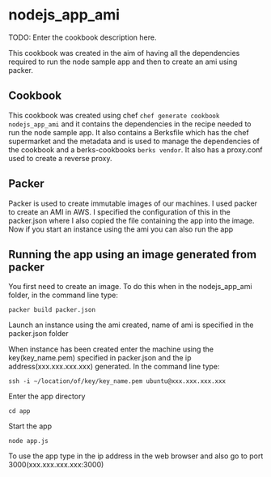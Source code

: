 # nodejs_app_ami

TODO: Enter the cookbook description here.

This cookbook was created in the aim of having all the dependencies required to run the node sample app and then to create an ami using packer.

## Cookbook
This cookbook was created using chef `chef generate cookbook nodejs_app_ami` and it contains the dependencies in the recipe needed to run the node sample app. It also contains a Berksfile which has the chef supermarket and the metadata and is used to manage the dependencies of the cookbook and a berks-cookbooks `berks vendor`. It also has a proxy.conf used to create a reverse proxy.

## Packer
Packer is used to create immutable images of our machines. I used packer to create an AMI in AWS. I specified the configuration of this in the packer.json where I also copied the file containing the app into the image. Now if you start an instance using the ami you can also run the app

## Running the app using an image generated from packer
You first need to create an image. To do this when in the nodejs_app_ami folder, in the command line type:
```
packer build packer.json
```
Launch an instance using the ami created, name of ami is specified in the packer.json folder

When instance has been created enter the machine using the key(key_name.pem) specified in packer.json and the ip address(xxx.xxx.xxx.xxx) generated. In the command line type:
```
ssh -i ~/location/of/key/key_name.pem ubuntu@xxx.xxx.xxx.xxx
```
Enter the app directory
```
cd app
```
Start the app
```
node app.js
```
To use the app type in the ip address in the web browser and also go to port 3000(xxx.xxx.xxx.xxx:3000)
